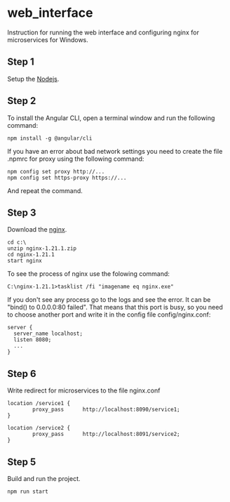 # web_interface
Instruction for running the web interface and configuring nginx for microservices for Windows.

## Step 1
Setup the [Nodejs](https://nodejs.org/en/).

## Step 2
To install the Angular CLI, open a terminal window and run the following command:
```
npm install -g @angular/cli
```

If you have an error about bad network settings you need to create the file .npmrc for proxy using the following command:
```
npm config set proxy http://...
npm config set https-proxy https://...
```
And repeat the command.

## Step 3
Download the [nginx](https://nginx.org/ru/download.html).
```
cd c:\
unzip nginx-1.21.1.zip
cd nginx-1.21.1
start nginx
```

To see the process of nginx use the folowing command:
```
C:\nginx-1.21.1>tasklist /fi "imagename eq nginx.exe"
```

If you don't see any process go to the logs and see the error.
It can be "bind() to 0.0.0.0:80 failed". That means that this port is busy, so you need to choose another port and write it in the config file config/nginx.conf:
```
server {
  server_name localhost;
  listen 8080;
  ...
}
```

## Step 6
Write redirect for microservices to the file nginx.conf
```
location /service1 {
        proxy_pass      http://localhost:8090/service1;     
}

location /service2 {
        proxy_pass      http://localhost:8091/service2;     
}
```

## Step 5
Build and run the project.
```
npm run start
```
